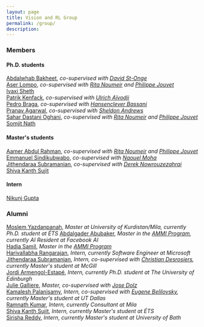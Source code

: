 ```yaml
---
layout: page
title: Vision and RL Group
permalink: /group/
description:
---
```


### Members
#### Ph.D. students
[Abdalwhab Bakheet](https://scholar.google.com/citations?user=3voeyWEAAAAJ&hl=en&oi=ao), _co-supervised with [David St-Onge](https://initrobots.etsmtl.ca/)_
<br />
[Aser Lompo](https://fr.linkedin.com/in/boammani-aser-lompo-6994aa1b6), _co-supervised with [Rita Noumeir](https://www.etsmtl.ca/en/research/professors/rnoumeir/) and [Philippe Jouvet](https://recherche.umontreal.ca/english/our-researchers/professors-directory/researcher/is/in15318/)_
<br />
[Ivaxi Sheth](https://scholar.google.com/citations?user=Isz5M1UAAAAJ&hl=en&oi=ao)
<br />
[Patrik Kenfack](https://patrikken.github.io/), _co-supervised with [Ulrich Aïvodji](https://aivodji.github.io/)_
<br />
[Pedro Braga](https://phbraga.com/), _co-supervised with [Hansenclever Bassani](https://hfbassani.github.io/)_
<br />
[Pranav Agarwal](https://pranaval.github.io/), _co-supervised with [Sheldon Andrews](http://profs.etsmtl.ca/sandrews/)_
<br />
[Sahar Dastani Oghani](https://sahardastani.github.io/), _co-supervised with [Rita Noumeir](https://www.etsmtl.ca/en/research/professors/rnoumeir/) and [Philippe Jouvet](https://recherche.umontreal.ca/english/our-researchers/professors-directory/researcher/is/in15318/)_
<br />
[Somjit Nath](https://somjit77.github.io/)

#### Master's students
[Aamer Abdul Rahman](https://aamer98.github.io/), _co-supervised with [Rita Noumeir](https://www.etsmtl.ca/en/research/professors/rnoumeir/) and [Philippe Jouvet](https://recherche.umontreal.ca/english/our-researchers/professors-directory/researcher/is/in15318/)_
<br />
[Emmanuel Sindikubwabo](#), _co-supervised with [Naouel Moha](https://www.etsmtl.ca/en/research/professors/nmoha/)_
<br />
[Jithendaraa Subramanian](https://jithendaraa.github.io/), _co-supervised with [Derek Nowrouzezahrai](https://www.cim.mcgill.ca/~derek/)_
<br />
[Shiva Kanth Sujit](https://shivakanthsujit.github.io/)

#### Intern
[Nikunj Gupta](https://nikunj-gupta.github.io/)

### Alumni
[Moslem Yazdanpanah](https://mosymosy.github.io/), _Master at University of Kurdistan/Mila, currently Ph.D. student at ÉTS_
[Abdalgader Abubaker](https://rw.linkedin.com/in/abdalgader-abubaker), _Master in the [AMMI Program](https://aimsammi.org/), currently AI Resident at Facebook AI_
<br />
[Hadia Samil](https://rw.linkedin.com/in/hadia-samil-bab976197), _Master in the [AMMI Program](https://aimsammi.org/)_
<br />
[Harivallabha Rangarajan](https://harivallabha.github.io/), _Intern, currently Software Engineer at Microsoft_
<br />
[Jithendaraa Subramanian](https://jithendaraa.github.io/), _Intern, co-supervised with [Christian Desrosiers](https://www.etsmtl.ca/professeurs/cdesrosiers/accueil), currently Master's student at McGill_
<br />
[Jordi Armengol-Estapé](https://scholar.google.com/citations?user=CiHoJfcAAAAJ&hl=en&oi=ao), _Intern, currently Ph.D. student at The University of Edinburgh_
<br />
[Julie Galliere](https://fr.linkedin.com/in/julie-galliere-b4442a153), _Master, co-supervised with [Jose Dolz](https://josedolz.github.io/)_
<br />
[Kamalesh Palanisamy](https://kamaleshp.com/), _Intern, co-supervised with [Eugene Belilovsky](http://eugenium.github.io/), currently Master's student at UT Dallas_
<br />
[Ramnath Kumar](https://ramnathkumar181.github.io/), _Intern, currently Consultant at Mila_
<br />
[Shiva Kanth Sujit](https://shivakanthsujit.github.io/), _Intern, currently Master's student at ÉTS_
<br />
[Sirisha Reddy](https://www.linkedin.com/in/sirishareddy-g), _Intern, currently Master's student at University of Bath_
